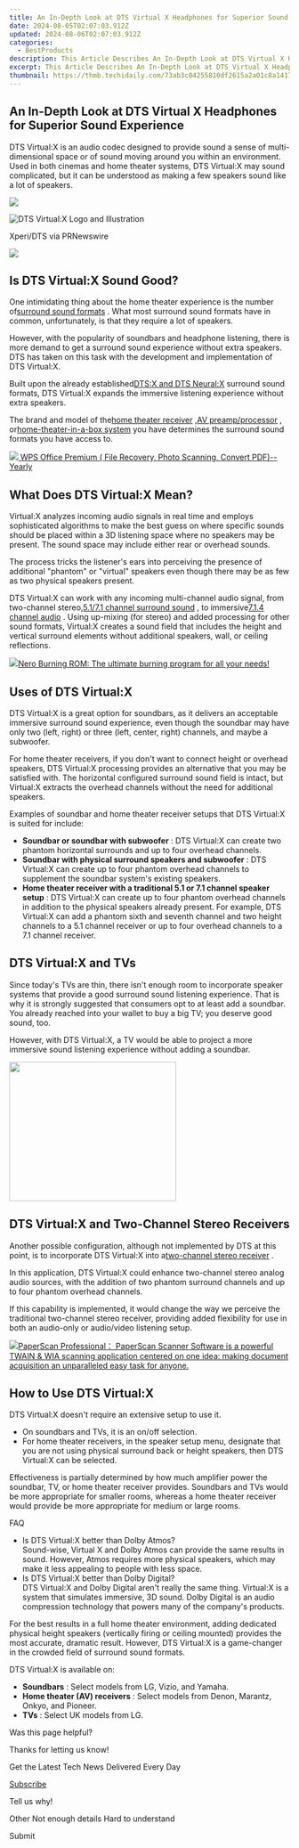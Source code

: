 ```yaml
---
title: An In-Depth Look at DTS Virtual X Headphones for Superior Sound Experience
date: 2024-08-05T02:07:03.912Z
updated: 2024-08-06T02:07:03.912Z
categories:
  - BestProducts
description: This Article Describes An In-Depth Look at DTS Virtual X Headphones for Superior Sound Experience
excerpt: This Article Describes An In-Depth Look at DTS Virtual X Headphones for Superior Sound Experience
thumbnail: https://thmb.techidaily.com/73ab3c04255810df2615a2a01c8a14174dd9b221f2d60ec5b3831dd32989cbba.jpg
---
```


## An In-Depth Look at DTS Virtual X Headphones for Superior Sound Experience
 DTS Virtual:X is an audio codec designed to provide sound a sense of multi-dimensional space or of sound moving around you within an environment. Used in both cinemas and home theater systems, DTS Virtual:X may sound complicated, but it can be understood as making a few speakers sound like a lot of speakers.

<!-- affiliate ads begin -->
<a href="https://shop.mondly.com/affiliate.php?ACCOUNT=ATISTUDI&AFFILIATE=108875&PATH=https%3A%2F%2Fwww.mondly.com%3FAFFILIATE%3D108875%26RESOURCE%3D%2BEducational%2B300x600%2B"><img src="https://secure.avangate.com/images/merchant/69c418c33ec2e1a4267fa9bb77fa1428/educational-300x600.gif" border="0"></a>
<!-- affiliate ads end -->
![DTS Virtual:X Logo and Illustration](https://www.lifewire.com/thmb/cq2b-nvqIp4FKNIhekesXa60WeQ=/1500x0/filters:no_upscale():max_bytes(150000):strip_icc():format(webp)/DTS-Virtual-X-logo-w-illustration-xxbb-59403d7b3df78c537b1ef6b2.jpg)

Xperi/DTS via PRNewswire

<!-- affiliate ads begin -->
<a href="https://shop.copernic.com/order/checkout.php?PRODS=41033091&QTY=1&AFFILIATE=108875&CART=1"><img src="https://secure.2checkout.com/images/merchant/8d30aa96e72440759f74bd2306c1fa3d/Copernic-2023-Affiliate-728x90-Advanced.png" border="0"></a>
<!-- affiliate ads end -->
## Is DTS Virtual:X Sound Good?

 One intimidating thing about the home theater experience is the number of[surround sound formats](https://www.lifewire.com/surround-sound-formats-guide-1846778) . What most surround sound formats have in common, unfortunately, is that they require a lot of speakers.

 However, with the popularity of soundbars and headphone listening, there is more demand to get a surround sound experience without extra speakers. DTS has taken on this task with the development and implementation of DTS Virtual:X.

 Built upon the already established[DTS:X and DTS Neural:X](https://www.lifewire.com/dts-x-surround-sound-format-1847004) surround sound formats, DTS Virtual:X expands the immersive listening experience without extra speakers.

 The brand and model of the[home theater receiver](https://www.lifewire.com/best-home-theater-receivers-400-1300-1846332) ,[AV preamp/processor](https://www.lifewire.com/preamplifier-1846934) , or[home-theater-in-a-box system](https://www.lifewire.com/home-theater-box-system-1845702) you have determines the surround sound formats you have access to.

<!-- affiliate ads begin -->
<a href="https://secure.2checkout.com/order/checkout.php?PRODS=38729081&QTY=1&AFFILIATE=108875&CART=1"><img src="https://website-prod.cache.wpscdn.com/img/wps-spreadsheet-free-excel-editor-online-offline-1x.93e269d.png" border="0">
WPS Office Premium ( File Recovery, Photo Scanning, Convert PDF)--Yearly</a>
<!-- affiliate ads end -->
## What Does DTS Virtual:X Mean?

 Virtual:X analyzes incoming audio signals in real time and employs sophisticated algorithms to make the best guess on where specific sounds should be placed within a 3D listening space where no speakers may be present. The sound space may include either rear or overhead sounds.

 The process tricks the listener's ears into perceiving the presence of additional "phantom" or "virtual" speakers even though there may be as few as two physical speakers present.

 DTS Virtual:X can work with any incoming multi-channel audio signal, from two-channel stereo,[5.1/7.1 channel surround sound](https://www.lifewire.com/5-1-vs-7-1-home-theater-receivers-1846774) , to immersive[7.1.4 channel audio](https://www.lifewire.com/dolby-atmos-cinema-to-home-theater-1847278) . Using up-mixing (for stereo) and added processing for other sound formats, Virtual:X creates a sound field that includes the height and vertical surround elements without additional speakers, wall, or ceiling reflections.

<!-- affiliate ads begin -->
<a href="https://store.nero.com/order/checkout.php?PRODS=39694080&QTY=1&AFFILIATE=108875&CART=1"><img src="http://cdnwww.nero.com/nero-com-wAssets/img/banners/2023/nbr/fire/Screenshot_1red_gb.jpg" border="0">Nero Burning ROM:
The ultimate burning program for all your needs!</a>
<!-- affiliate ads end -->
## Uses of DTS Virtual:X

 DTS Virtual:X is a great option for soundbars, as it delivers an acceptable immersive surround sound experience, even though the soundbar may have only two (left, right) or three (left, center, right) channels, and maybe a subwoofer.

 For home theater receivers, if you don't want to connect height or overhead speakers, DTS Virtual:X processing provides an alternative that you may be satisfied with. The horizontal configured surround sound field is intact, but Virtual:X extracts the overhead channels without the need for additional speakers.

 Examples of soundbar and home theater receiver setups that DTS Virtual:X is suited for include:

* **Soundbar or soundbar with subwoofer** : DTS Virtual:X can create two phantom horizontal surrounds and up to four overhead channels.
* **Soundbar with physical surround speakers and subwoofer** : DTS Virtual:X can create up to four phantom overhead channels to supplement the soundbar system's existing speakers.
* **Home theater receiver with a traditional 5.1 or 7.1 channel speaker setup** : DTS Virtual:X can create up to four phantom overhead channels in addition to the physical speakers already present. For example, DTS Virtual:X can add a phantom sixth and seventh channel and two height channels to a 5.1 channel receiver or up to four overhead channels to a 7.1 channel receiver.

## DTS Virtual:X and TVs

 Since today's TVs are thin, there isn't enough room to incorporate speaker systems that provide a good surround sound listening experience. That is why it is strongly suggested that consumers opt to at least add a soundbar. You already reached into your wallet to buy a big TV; you deserve good sound, too.

 However, with DTS Virtual:X, a TV would be able to project a more immersive sound listening experience without adding a soundbar.

<!-- affiliate ads begin -->
<a href="https://printrendy.pxf.io/c/5597632/1453719/17020" target="_top" id="1453719"><img src="//a.impactradius-go.com/display-ad/17020-1453719" border="0" alt="" width="300" height="250"/></a><img height="0" width="0" src="https://imp.pxf.io/i/5597632/1453719/17020" style="position:absolute;visibility:hidden;" border="0" />
<!-- affiliate ads end -->
## DTS Virtual:X and Two-Channel Stereo Receivers

 Another possible configuration, although not implemented by DTS at this point, is to incorporate DTS Virtual:X into a[two-channel stereo receiver](https://www.lifewire.com/difference-between-home-theater-and-stereo-receivers-4101653) .

 In this application, DTS Virtual:X could enhance two-channel stereo analog audio sources, with the addition of two phantom surround channels and up to four phantom overhead channels.

 If this capability is implemented, it would change the way we perceive the traditional two-channel stereo receiver, providing added flexibility for use in both an audio-only or audio/video listening setup.

<!-- affiliate ads begin -->
<a href="https://secure.2checkout.com/order/checkout.php?PRODS=37540879&QTY=1&AFFILIATE=108875&CART=1"><img src="https://paperscan.orpalis.com/img/content/You_prefer_to_use.png" border="0">PaperScan Professional： PaperScan Scanner Software is a powerful TWAIN & WIA scanning application centered on one idea: making document acquisition an unparalleled easy task for anyone.</a>
<!-- affiliate ads end -->
## How to Use DTS Virtual:X

 DTS Virtual:X doesn't require an extensive setup to use it.

* On soundbars and TVs, it is an on/off selection.
* For home theater receivers, in the speaker setup menu, designate that you are not using physical surround back or height speakers, then DTS Virtual:X can be selected.

 Effectiveness is partially determined by how much amplifier power the soundbar, TV, or home theater receiver provides. Soundbars and TVs would be more appropriate for smaller rooms, whereas a home theater receiver would provide be more appropriate for medium or large rooms.

 FAQ

* Is DTS Virtual:X better than Dolby Atmos?  
 Sound-wise, Virtual X and Dolby Atmos can provide the same results in sound. However, Atmos requires more physical speakers, which may make it less appealing to people with less space.
* Is DTS Virtual:X better than Dolby Digital?  
 DTS Virtual:X and Dolby Digital aren't really the same thing. Virtual:X is a system that simulates immersive, 3D sound. Dolby Digital is an audio compression technology that powers many of the company's products.

 For the best results in a full home theater environment, adding dedicated physical height speakers (vertically firing or ceiling mounted) provides the most accurate, dramatic result. However, DTS Virtual:X is a game-changer in the crowded field of surround sound formats.

 DTS Virtual:X is available on:

* **Soundbars** : Select models from LG, Vizio, and Yamaha.
* **Home theater (AV) receivers** : Select models from Denon, Marantz, Onkyo, and Pioneer.
* **TVs** : Select UK models from LG.

Was this page helpful?

Thanks for letting us know!

 Get the Latest Tech News Delivered Every Day

[Subscribe](https://www.lifewire.com/#)

Tell us why!

 Other  Not enough details  Hard to understand

 Submit

<ins class="adsbygoogle"
     style="display:block"
     data-ad-format="autorelaxed"
     data-ad-client="ca-pub-7571918770474297"
     data-ad-slot="1223367746"></ins>



<ins class="adsbygoogle"
     style="display:block"
     data-ad-client="ca-pub-7571918770474297"
     data-ad-slot="8358498916"
     data-ad-format="auto"
     data-full-width-responsive="true"></ins>
